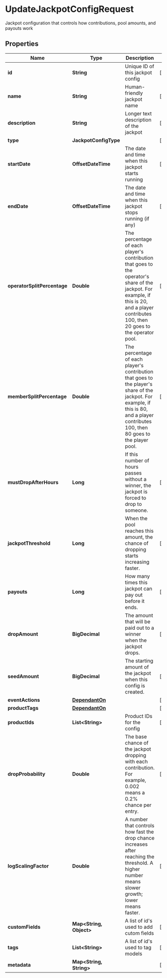

# UpdateJackpotConfigRequest

Jackpot configuration that controls how contributions, pool amounts, and payouts work

## Properties

Name | Type | Description | Notes
------------ | ------------- | ------------- | -------------
**id** | **String** | Unique ID of this jackpot config |  [optional]
**name** | **String** | Human-friendly jackpot name |  [optional]
**description** | **String** | Longer text description of the jackpot |  [optional]
**type** | **JackpotConfigType** |  |  [optional]
**startDate** | **OffsetDateTime** | The date and time when this jackpot starts running |  [optional]
**endDate** | **OffsetDateTime** | The date and time when this jackpot stops running (if any) |  [optional]
**operatorSplitPercentage** | **Double** | The percentage of each player&#39;s contribution that goes to the operator&#39;s share of the jackpot. For example, if this is 20, and a player contributes 100, then 20 goes to the operator pool.  |  [optional]
**memberSplitPercentage** | **Double** | The percentage of each player&#39;s contribution that goes to the player&#39;s share of the jackpot. For example, if this is 80, and a player contributes 100, then 80 goes to the player pool.  |  [optional]
**mustDropAfterHours** | **Long** | If this number of hours passes without a winner, the jackpot is forced to drop to someone.  |  [optional]
**jackpotThreshold** | **Long** | When the pool reaches this amount, the chance of dropping starts increasing faster.  |  [optional]
**payouts** | **Long** | How many times this jackpot can pay out before it ends.  |  [optional]
**dropAmount** | **BigDecimal** | The amount that will be paid out to a winner when the jackpot drops.  |  [optional]
**seedAmount** | **BigDecimal** | The starting amount of the jackpot when this config is created.  |  [optional]
**eventActions** | [**DependantOn**](DependantOn.md) |  |  [optional]
**productTags** | [**DependantOn**](DependantOn.md) |  |  [optional]
**productIds** | **List&lt;String&gt;** | Product IDs for the config |  [optional]
**dropProbability** | **Double** | The base chance of the jackpot dropping with each contribution. For example, 0.002 means a 0.2% chance per entry.  |  [optional]
**logScalingFactor** | **Double** | A number that controls how fast the drop chance increases after reaching the threshold. A higher number means slower growth; lower means faster.  |  [optional]
**customFields** | **Map&lt;String, Object&gt;** | A list of id&#39;s used to add cutom fields |  [optional]
**tags** | **List&lt;String&gt;** | A list of id&#39;s used to tag models |  [optional]
**metadata** | **Map&lt;String, String&gt;** |  |  [optional]



